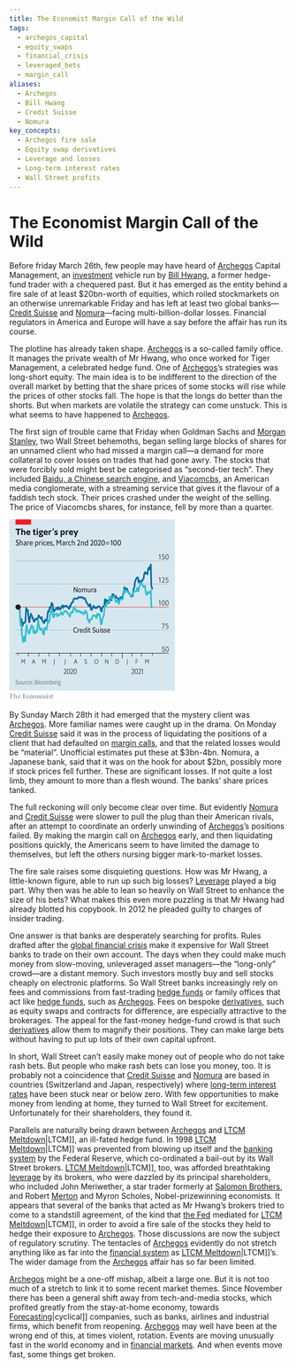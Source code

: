 ```yaml
---
title: The Economist Margin Call of the Wild
tags:
  - archegos_capital
  - equity_swaps
  - financial_crisis
  - leveraged_bets
  - margin_call
aliases:
  - Archegos
  - Bill Hwang
  - Credit Suisse
  - Nomura
key_concepts:
  - Archegos fire sale
  - Equity swap derivatives
  - Leverage and losses
  - Long-term interest rates
  - Wall Street profits
---
```


# The Economist Margin Call of the Wild

Before friday March 26th,  few people may have heard of [Archegos](.md) Capital Management,  an [investment](../../../Advanced%20Investments/An%20Asset%20Allocation%20Primer.md) vehicle run by [Bill Hwang](.md),  a former hedge-fund trader with a chequered past. But it has emerged as the entity behind a fire sale of at least $20bn-worth of equities,  which roiled stockmarkets on an otherwise unremarkable Friday and has left at least two global banks—[Credit Suisse](.md) and [Nomura](.md)—facing multi-billion-dollar losses. Financial regulators in America and Europe will have a say before the affair has run its course.

The plotline has already taken shape. [Archegos](.md) is a so-called family office. It manages the private wealth of Mr Hwang,  who once worked for Tiger Management,  a celebrated hedge fund. One of [Archegos](.md)’s strategies was long-short equity. The main idea is to be indifferent to the direction of the overall market by betting that the share prices of some stocks will rise while the prices of other stocks fall. The hope is that the longs do better than the shorts. But when markets are volatile the strategy can come unstuck. This is what seems to have happened to [Archegos](.md). 

The first sign of trouble came that Friday when Goldman Sachs and [Morgan Stanley](Lessons%20From%20The%20Crisis.md),  two Wall Street behemoths,  began selling large blocks of shares for an unnamed client who had missed a margin call—a demand for more collateral to cover losses on trades that had gone awry. The stocks that were forcibly sold might best be categorised as “second-tier tech”. They included [Baidu,     a Chinese search engine](https://archive.is/o/ij3xX/https://www.economist.com/business/2021/03/20/baidu-turns-to-personal-transport-for-growth),  and [Viacomcbs](https://archive.is/o/ij3xX/https://www.economist.com/business/2019/08/15/viacom-and-cbs-agree-to-reunite),  an American media conglomerate,  with a streaming service that gives it the flavour of a faddish tech stock. Their prices crashed under the weight of the selling. The price of Viacomcbs shares,  for instance,  fell by more than a quarter.

 ![500](Attachments/500.webp)

By Sunday March 28th it had emerged that the mystery client was [Archegos](.md). More familiar names were caught up in the drama. On Monday [Credit Suisse](.md) said it was in the process of liquidating the positions of a client that had defaulted on [margin calls](Class%20Note%2013%20The%20LTCM%20Meltdown.md),  and that the related losses would be “material”. Unofficial estimates put these at $3bn-4bn. Nomura,     a Japanese bank,     said that it was on the hook for about $2bn,  possibly more if stock prices fell further. These are significant losses. If not quite a lost limb,  they amount to more than a flesh wound. The banks’ share prices tanked. 

The full reckoning will only become clear over time. But evidently [Nomura](.md) and [Credit Suisse](.md) were slower to pull the plug than their American rivals,  after an attempt to coordinate an orderly unwinding of [Archegos](.md)’s positions failed. By making the margin call on [Archegos](.md) early,  and then liquidating positions quickly,  the Americans seem to have limited the damage to themselves,  but left the others nursing bigger mark-to-market losses. 

The fire sale raises some disquieting questions. How was Mr Hwang,  a little-known figure,  able to run up such big losses? [Leverage](../../../Advanced%20Investments/Lecture%206-Leverage,%20Tail%20Risk,%20Volatility%20Products.md) played a big part. Why then was he able to lean so heavily on Wall Street to enhance the size of his bets? What makes this even more puzzling is that Mr Hwang had already blotted his copybook. In 2012 he pleaded guilty to charges of insider trading.

One answer is that banks are desperately searching for profits. Rules drafted after the [global financial crisis](../../../Financial%20Engineering/8.%20Credit%20Modeling%20and%20Credit%20Derivatives.md) make it expensive for Wall Street banks to trade on their own account. The days when they could make much money from slow-moving,  unleveraged asset managers—the “long-only” crowd—are a distant memory. Such investors mostly buy and sell stocks cheaply on electronic platforms. So Wall Street banks increasingly rely on fees and commissions from fast-trading [hedge funds](../../../Financial%20Engineering/Basis%20Trade%20Explainer.md) or family offices that act like [hedge funds](../../../Financial%20Engineering/Basis%20Trade%20Explainer.md),  such as [Archegos](.md). Fees on bespoke [derivatives](../../../Financial%20Markets/Financial%20Trading%20and%20Markets/Chapter%209%20Arbitrage%20and%20Hedging%20With%20Options.md),  such as equity swaps and contracts for difference,  are especially attractive to the brokerages. The appeal for the fast-money hedge-fund crowd is that such [derivatives](../../../Financial%20Markets/Financial%20Trading%20and%20Markets/Chapter%209%20Arbitrage%20and%20Hedging%20With%20Options.md) allow them to magnify their positions. They can make large bets without having to put up lots of their own capital upfront. 

In short,  Wall Street can’t easily make money out of people who do not take rash bets. But people who make rash bets can lose you money,  too. It is probably not a coincidence that [Credit Suisse](.md) and [Nomura](.md) are based in countries (Switzerland and Japan,  respectively) where [long-term interest rates](.md) have been stuck near or below zero. With few opportunities to make money from lending at home,  they turned to Wall Street for excitement. Unfortunately for their shareholders,  they found it. 

Parallels are naturally being drawn between [Archegos](.md) and [LTCM Meltdown](Class%20Note%2013%20The%20[[Risk%20Management%20Lessons%20From%20Long%20Term%20Capital%20Management)|LTCM]],  an ill-fated hedge fund. In 1998 [LTCM Meltdown](Class%20Note%2013%20The%20[[Risk%20Management%20Lessons%20From%20Long%20Term%20Capital%20Management)|LTCM]] was prevented from blowing up itself and the [banking system](../../II.%20The%20Roles%20of%20Banks%20and%20Derivative%20Markets%20in%20Resolving%20Problems%20Inherent%20in%20Debt%20Contracts/Class%203-%20Financial%20Intermediation%20and%20Delegated%20Loan%20Monitoring%20,%20Intro%20to%20Bankruptcy%20and%20Debt%20Restructuring/Class%20Slide%203%20Financial%20Intermediation%20and%20Delegated%20Monitoring.md) by the Federal Reserve,  which co-ordinated a bail-out by its Wall Street brokers. [LTCM Meltdown](Class%20Note%2013%20The%20[[Risk%20Management%20Lessons%20From%20Long%20Term%20Capital%20Management)|LTCM]],  too,  was afforded breathtaking [leverage](../../../Advanced%20Investments/Lecture%206-Leverage,%20Tail%20Risk,%20Volatility%20Products.md) by its brokers,  who were dazzled by its principal shareholders,  who included John Meriwether,  a star trader formerly at [Salomon Brothers](../../../Fixed%20Income%20Asset%20Pricing/Fixed%20Income%20Lecture%20Notes/Understanding%20The%20Yield%20Curve-%20Part%201.md),  and Robert [Merton](../../../Credit%20Markets/Credit%20Markets%20Session%205.md) and Myron Scholes,  Nobel-prizewinning economists. It appears that several of the banks that acted as Mr Hwang’s brokers tried to come to a standstill agreement,  of the kind that [the Fed](../../../Financial%20Markets/Fixed%20Income%20Securities%20Tools%20for%20Today's%20Markets/Front%20Matter/Monetary%20Policy%20with%20Abundantreserves.md) mediated for [LTCM Meltdown](Class%20Note%2013%20The%20[[Risk%20Management%20Lessons%20From%20Long%20Term%20Capital%20Management)|LTCM]],  in order to avoid a fire sale of the stocks they held to hedge their exposure to [Archegos](.md). Those discussions are now the subject of regulatory scrutiny. The tentacles of [Archegos](.md) evidently do not stretch anything like as far into the [financial system](../../../Contemporary%20Financial%20Intermediation%20Notes/Contemporary%20Financial%20Intermediation%20Notes.md) as [LTCM Meltdown](Class%20Note%2013%20The%20[[Risk%20Management%20Lessons%20From%20Long%20Term%20Capital%20Management)|LTCM]]’s. The wider damage from the [Archegos](.md) affair has so far been limited.

[Archegos](.md) might be a one-off mishap,  albeit a large one. But it is not too much of a stretch to link it to some recent market themes. Since November there has been a general shift away from tech-and-media stocks,  which profited greatly from the stay-at-home economy,  towards [Forecasting](Week%203%20Cyclical%20Industries%20(and%20Advanced%20[[Week%202%20Fundamentals%20Of%20Forecasting))|cyclical]] companies,  such as banks,  airlines and industrial firms,  which benefit from reopening. [Archegos](.md) may well have been at the wrong end of this,  at times violent,  rotation. Events are moving unusually fast in the world economy and in [financial markets](../../Financial%20Markets%20and%20Institutions%20Lecture%20Notes.md). And when events move fast,  some things get broken. 